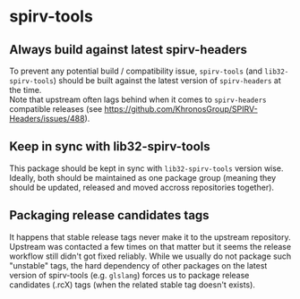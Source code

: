 # spirv-tools

## Always build against latest spirv-headers

To prevent any potential build / compatibility issue, `spirv-tools` (and `lib32-spirv-tools`) should be built against the latest version of `spirv-headers` at the time.  
Note that upstream often lags behind when it comes to `spirv-headers` compatible releases (see <https://github.com/KhronosGroup/SPIRV-Headers/issues/488>).

## Keep in sync with lib32-spirv-tools

This package should be kept in sync with `lib32-spirv-tools` version wise. Ideally, both should be maintained as one package group (meaning they should be updated, released and moved accross repositories together).

## Packaging release candidates tags

It happens that stable release tags never make it to the upstream repository. Upstream was contacted a few times on that matter but it seems the release workflow still didn't got fixed reliably. While we usually do not package such "unstable" tags, the hard dependency of other packages on the latest version of spirv-tools (e.g. `glslang`) forces us to package release candidates (.rcX) tags (when the related stable tag doesn't exists).
